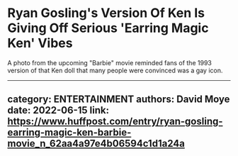 # Ryan Gosling's Version Of Ken Is Giving Off Serious 'Earring Magic Ken' Vibes

A photo from the upcoming "Barbie" movie reminded fans of the 1993 version of that Ken doll that many people were convinced was a gay icon.

---
category: ENTERTAINMENT
authors: David Moye
date: 2022-06-15
link: https://www.huffpost.com/entry/ryan-gosling-earring-magic-ken-barbie-movie_n_62aa4a97e4b06594c1d1a24a
---
